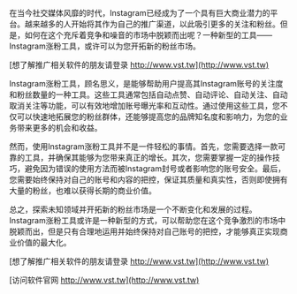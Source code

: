 在当今社交媒体风靡的时代，Instagram已经成为了一个具有巨大商业潜力的平台。越来越多的人开始将其作为自己的推广渠道，以此吸引更多的关注和粉丝。但是，如何在这个充斥着竞争和噪音的市场中脱颖而出呢？一种新型的工具——Instagram涨粉工具，或许可以为您开拓新的粉丝市场。

[想了解推广相关软件的朋友请登录 http://www.vst.tw](http://www.vst.tw)

Instagram涨粉工具，顾名思义，是能够帮助用户提高其Instagram账号的关注度和粉丝数量的一种工具。这些工具通常包括自动点赞、自动评论、自动关注、自动取消关注等功能，可以有效地增加账号曝光率和互动性。通过使用这些工具，您不仅可以快速地拓展您的粉丝群体，还能够提高您的品牌知名度和影响力，为您的业务带来更多的机会和收益。

然而，使用Instagram涨粉工具并不是一件轻松的事情。首先，您需要选择一款可靠的工具，并确保其能够为您带来真正的增长。其次，您需要掌握一定的操作技巧，避免因为错误的使用方法而被Instagram封号或者影响您的账号安全。最后，您需要始终保持对自己的账号和内容的把控，保证其质量和真实性，否则即使拥有大量的粉丝，也难以获得长期的商业价值。

总之，探索未知领域并开拓新的粉丝市场是一个不断变化和发展的过程。Instagram涨粉工具或许是一种新型的方式，可以帮助您在这个竞争激烈的市场中脱颖而出，但是只有合理地运用并始终保持对自己账号的把控，才能够真正实现商业价值的最大化。

[想了解推广相关软件的朋友请登录 http://www.vst.tw](http://www.vst.tw)


[访问软件官网 http://www.vst.tw](http://www.vst.tw)
